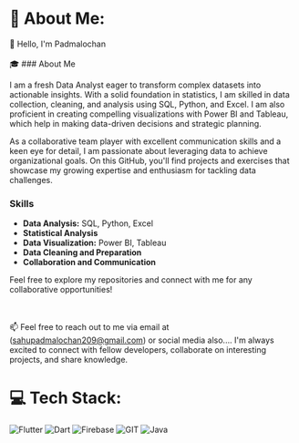 # 💫 About Me:
👋 Hello, I'm Padmalochan<br><br>🎓 ### About Me

I am a fresh Data Analyst eager to transform complex datasets into actionable insights. With a solid foundation in statistics, I am skilled in data collection, cleaning, and analysis using SQL, Python, and Excel. I am also proficient in creating compelling visualizations with Power BI and Tableau, which help in making data-driven decisions and strategic planning.

As a collaborative team player with excellent communication skills and a keen eye for detail, I am passionate about leveraging data to achieve organizational goals. On this GitHub, you'll find projects and exercises that showcase my growing expertise and enthusiasm for tackling data challenges.

### Skills
- **Data Analysis:** SQL, Python, Excel
- **Statistical Analysis**
- **Data Visualization:** Power BI, Tableau
- **Data Cleaning and Preparation**
- **Collaboration and Communication**

Feel free to explore my repositories and connect with me for any collaborative opportunities!


<br><br>📫 Feel free to reach out to me via email at (sahupadmalochan209@gmail.com)  or social media also.... I'm always excited to connect with fellow developers, collaborate on interesting projects, and share knowledge.


# 💻 Tech Stack:
![Flutter](https://img.shields.io/badge/Flutter-%2302569B.svg?style=for-the-badge&logo=Flutter&logoColor=white)
![Dart](https://img.shields.io/badge/dart-%230175C2.svg?style=for-the-badge&logo=dart&logoColor=white)
![Firebase](https://img.shields.io/badge/firebase-%23039BE5.svg?style=for-the-badge&logo=firebase)
![GIT](https://img.shields.io/badge/Git-fc6d26?style=for-the-badge&logo=git&logoColor=white)
![Java](https://img.shields.io/badge/java-%23ED8B00.svg?style=for-the-badge&logo=java&logoColor=white)

              



<!-- Proudly created with GPRM ( https://gprm.itsvg.in ) -->
